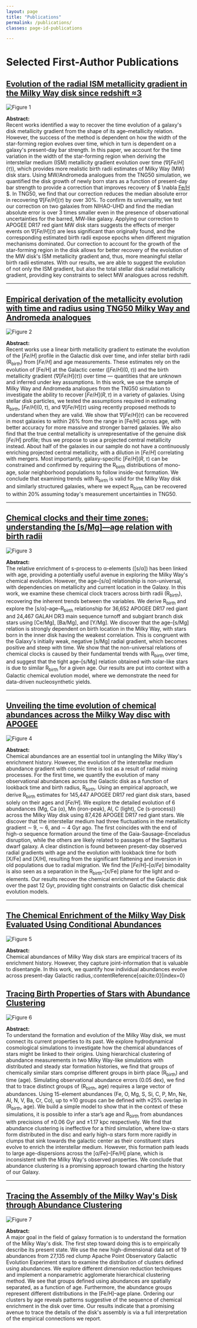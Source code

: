 ```yaml
---
layout: page
title: "Publications"
permalink: /publications/
classes: page-id-publications

---
```


# Selected First-Author Publications

## [Evolution of the radial ISM metallicity gradient in the Milky Way disk since redshift ≈3](https://ui.adsabs.harvard.edu/abs/2024arXiv241017326R/abstract)

![Figure 1](/images/paper/gradMW.png)

**Abstract:**  
Recent works identified a way to recover the time evolution of a galaxy's disk metallicity gradient from the shape of its age–metallicity relation. However, the success of the method is dependent on how the width of the star-forming region evolves over time, which in turn is dependent on a galaxy's present-day bar strength. In this paper, we account for the time variation in the width of the star-forming region when deriving the interstellar medium (ISM) metallicity gradient evolution over time ($\nabla[Fe/H](\tau)$), which provides more realistic birth radii estimates of Milky Way (MW) disk stars. Using MW/Andromeda analogues from the TNG50 simulation, we quantified the disk growth of newly born stars as a function of present-day bar strength to provide a correction that improves recovery of $ \nabla [Fe\/H](\tau) $. In TNG50, we find that our correction reduces the median absolute error in recovering $\nabla [Fe/H](\tau)$ by over 30%. To confirm its universality, we test our correction on two galaxies from NIHAO-UHD and find the median absolute error is over 3 times smaller even in the presence of observational uncertainties for the barred, MW-like galaxy. Applying our correction to APOGEE DR17 red giant MW disk stars suggests the effects of merger events on $\nabla [Fe/H](\tau)$ are less significant than originally found, and the corresponding estimated birth radii expose epochs when different migration mechanisms dominated. Our correction to account for the growth of the star-forming region in the disk allows for better recovery of the evolution of the MW disk's ISM metallicity gradient and, thus, more meaningful stellar birth radii estimates. With our results, we are able to suggest the evolution of not only the ISM gradient, but also the total stellar disk radial metallicity gradient, providing key constraints to select MW analogues across redshift.

---

## [Empirical derivation of the metallicity evolution with time and radius using TNG50 Milky Way and Andromeda analogues](https://ui.adsabs.harvard.edu/abs/2024A%26A...690A.352R/abstract)

![Figure 2](images/paper/dR_time.png)

**Abstract:**  
Recent works use a linear birth metallicity gradient to estimate the evolution of the $[Fe/H]$ profile in the Galactic disk over time, and infer stellar birth radii (R$_\text{birth}$) from $[Fe/H]$ and age measurements. These estimates rely on the evolution of [Fe/H] at the Galactic center ($[Fe/H](0, \tau)$) and the birth metallicity gradient ($\nabla[Fe/H](\tau)$) over time — quantities that are unknown and inferred under key assumptions. In this work, we use the sample of Milky Way and Andromeda analogues from the TNG50 simulation to investigate the ability to recover $[Fe/H](R, \tau)$ in a variety of galaxies. Using stellar disk particles, we tested the assumptions required in estimating R$_\text{birth}$, $[Fe/H](0, \tau)$, and $\nabla[Fe/H](\tau)$ using recently proposed methods to understand when they are valid. We show that $\nabla[Fe/H](\tau)$ can be recovered in most galaxies to within 26% from the range in [Fe/H] across age, with better accuracy for more massive and stronger barred galaxies. We also find that the true central metallicity is unrepresentative of the genuine disk $[Fe/H]$ profile; thus we propose to use a projected central metallicity instead. About half of the galaxies in our sample do not have a continuously enriching projected central metallicity, with a dilution in $[Fe/H]$ correlating with mergers. Most importantly, galaxy-specific $[Fe/H](R, \tau)$ can be constrained and confirmed by requiring the R$_\text{birth}$ distributions of mono-age, solar neighborhood populations to follow inside-out formation. We conclude that examining trends with R$_\text{birth}$ is valid for the Milky Way disk and similarly structured galaxies, where we expect R$_\text{birth}$ can be recovered to within 20% assuming today's measurement uncertainties in TNG50.

---

## [Chemical clocks and their time zones: understanding the [s/Mg]—age relation with birth radii](https://ui.adsabs.harvard.edu/abs/2024MNRAS.528.3464R/abstract)

![Figure 3](/images/paper/nissen.png)

**Abstract:**  
The relative enrichment of s-process to α-elements ([s/α]) has been linked with age, providing a potentially useful avenue in exploring the Milky Way's chemical evolution. However, the age–[s/α] relationship is non-universal, with dependencies on metallicity and current location in the Galaxy. In this work, we examine these chemical clock tracers across birth radii (R$_\text{birth}$), recovering the inherent trends between the variables. We derive R$_\text{birth}$ and explore the [s/α]–age–R$_\text{birth}$ relationship for 36,652 APOGEE DR17 red giant and 24,467 GALAH DR3 main sequence turnoff and subgiant branch disk stars using [Ce/Mg], [Ba/Mg], and [Y/Mg]. We discover that the age–[s/Mg] relation is strongly dependent on birth location in the Milky Way, with stars born in the inner disk having the weakest correlation. This is congruent with the Galaxy's initially weak, negative [s/Mg] radial gradient, which becomes positive and steep with time. We show that the non-universal relations of chemical clocks is caused by their fundamental trends with R$_\text{birth}$ over time, and suggest that the tight age–[s/Mg] relation obtained with solar-like stars is due to similar R$_\text{birth}$ for a given age. Our results are put into context with a Galactic chemical evolution model, where we demonstrate the need for data-driven nucleosynthetic yields.

---

## [Unveiling the time evolution of chemical abundances across the Milky Way disc with APOGEE](https://ui.adsabs.harvard.edu/abs/2023MNRAS.525.2208R/abstract)

![Figure 4](/images/paper/mgfe_feh_rb_age.png)

**Abstract:**  
Chemical abundances are an essential tool in untangling the Milky Way's enrichment history. However, the evolution of the interstellar medium abundance gradient with cosmic time is lost as a result of radial mixing processes. For the first time, we quantify the evolution of many observational abundances across the Galactic disk as a function of lookback time and birth radius, R$_\text{birth}$. Using an empirical approach, we derive R$_\text{birth}$ estimates for 145,447 APOGEE DR17 red giant disk stars, based solely on their ages and $[Fe/H]$. We explore the detailed evolution of 6 abundances (Mg, Ca (α), Mn (iron-peak), Al, C (light), Ce (s-process)) across the Milky Way disk using 87,426 APOGEE DR17 red giant stars. We discover that the interstellar medium had three fluctuations in the metallicity gradient ∼ 9, ∼ 6, and ∼ 4 Gyr ago. The first coincides with the end of high-α sequence formation around the time of the Gaia-Sausage-Enceladus disruption, while the others are likely related to passages of the Sagittarius dwarf galaxy. A clear distinction is found between present-day observed radial gradients with age and the evolution with lookback time for both [X/Fe] and [X/H], resulting from the significant flattening and inversion in old populations due to radial migration. We find the $[Fe/H]$–$[\alpha/Fe]$ bimodality is also seen as a separation in the R$_\text{birth}$–[x/Fe] plane for the light and α-elements. Our results recover the chemical enrichment of the Galactic disk over the past 12 Gyr, providing tight constraints on Galactic disk chemical evolution models.

---

## [The Chemical Enrichment of the Milky Way Disk Evaluated Using Conditional Abundances](https://ui.adsabs.harvard.edu/abs/2023ApJ...943...92R/abstract)

![Figure 5](/images/paper/biasIntr_solar_outer.png)

**Abstract:**  
Chemical abundances of Milky Way disk stars are empirical tracers of its enrichment history. However, they capture joint-information that is valuable to disentangle. In this work, we quantify how individual abundances evolve across present-day Galactic radius, &#8203;:contentReference[oaicite:0]{index=0}&#8203;

## [Tracing Birth Properties of Stars with Abundance Clustering](https://ui.adsabs.harvard.edu/abs/2022ApJ...924...60R/abstract)

![Figure 6](/images/paper/buck_contour3panel_v2.png)

**Abstract:**  
To understand the formation and evolution of the Milky Way disk, we must connect its current properties to its past. We explore hydrodynamical cosmological simulations to investigate how the chemical abundances of stars might be linked to their origins. Using hierarchical clustering of abundance measurements in two Milky Way-like simulations with distributed and steady star formation histories, we find that groups of chemically similar stars comprise different groups in birth place (R$_\text{birth}$) and time (age). Simulating observational abundance errors (0.05 dex), we find that to trace distinct groups of (R$_\text{birth}$, age) requires a large vector of abundances. Using 15-element abundances (Fe, O, Mg, S, Si, C, P, Mn, Ne, Al, N, V, Ba, Cr, Co), up to ≈10 groups can be defined with ≈25% overlap in (R$_\text{birth}$, age). We build a simple model to show that in the context of these simulations, it is possible to infer a star’s age and R$_\text{birth}$ from abundances with precisions of ±0.06 Gyr and ±1.17 kpc respectively. We find that abundance clustering is ineffective for a third simulation, where low-α stars form distributed in the disc and early high-α stars form more rapidly in clumps that sink towards the galactic center as their constituent stars evolve to enrich the interstellar medium. However, this formation path leads to large age-dispersions across the [α/Fe]–[Fe/H] plane, which is inconsistent with the Milky Way's observed properties. We conclude that abundance clustering is a promising approach toward charting the history of our Galaxy.

---

## [Tracing the Assembly of the Milky Way's Disk through Abundance Clustering](https://ui.adsabs.harvard.edu/abs/2020ApJ...900..165R/abstract)

![Figure 7](/images/paper/PCAContributions3.png)

**Abstract:**  
A major goal in the field of galaxy formation is to understand the formation of the Milky Way's disk. The first step toward doing this is to empirically describe its present state. We use the new high-dimensional data set of 19 abundances from 27,135 red clump Apache Point Observatory Galactic Evolution Experiment stars to examine the distribution of clusters defined using abundances. We explore different dimension reduction techniques and implement a nonparametric agglomerate hierarchical clustering method. We see that groups defined using abundances are spatially separated, as a function of age. Furthermore, the abundance groups represent different distributions in the [Fe/H]–age plane. Ordering our clusters by age reveals patterns suggestive of the sequence of chemical enrichment in the disk over time. Our results indicate that a promising avenue to trace the details of the disk's assembly is via a full interpretation of the empirical connections we report.

